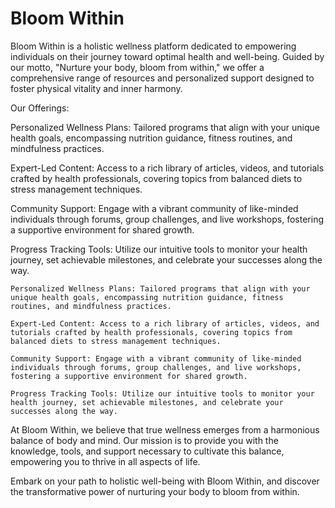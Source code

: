 # Bloom Within

Bloom Within is a holistic wellness platform dedicated to empowering individuals on their journey toward optimal health and well-being. Guided by our motto, "Nurture your body, bloom from within," we offer a comprehensive range of resources and personalized support designed to foster physical vitality and inner harmony.

Our Offerings:

Personalized Wellness Plans: Tailored programs that align with your unique health goals, encompassing nutrition guidance, fitness routines, and mindfulness practices.

Expert-Led Content: Access to a rich library of articles, videos, and tutorials crafted by health professionals, covering topics from balanced diets to stress management techniques.

Community Support: Engage with a vibrant community of like-minded individuals through forums, group challenges, and live workshops, fostering a supportive environment for shared growth.

Progress Tracking Tools: Utilize our intuitive tools to monitor your health journey, set achievable milestones, and celebrate your successes along the way.

    Personalized Wellness Plans: Tailored programs that align with your unique health goals, encompassing nutrition guidance, fitness routines, and mindfulness practices.

    Expert-Led Content: Access to a rich library of articles, videos, and tutorials crafted by health professionals, covering topics from balanced diets to stress management techniques.

    Community Support: Engage with a vibrant community of like-minded individuals through forums, group challenges, and live workshops, fostering a supportive environment for shared growth.

    Progress Tracking Tools: Utilize our intuitive tools to monitor your health journey, set achievable milestones, and celebrate your successes along the way.

At Bloom Within, we believe that true wellness emerges from a harmonious balance of body and mind. Our mission is to provide you with the knowledge, tools, and support necessary to cultivate this balance, empowering you to thrive in all aspects of life.

Embark on your path to holistic well-being with Bloom Within, and discover the transformative power of nurturing your body to bloom from within.

